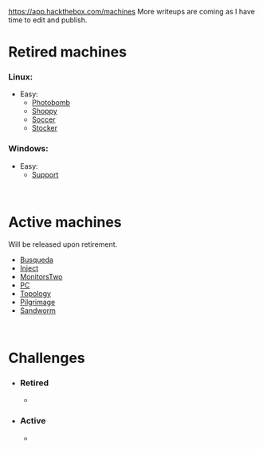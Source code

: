 https://app.hackthebox.com/machines
More writeups are coming as I have time to edit and publish.

# Retired machines

### Linux:
* Easy:
  * [Photobomb](https://github.com/Arcsin00/HTB-Walkthroughs/blob/main/Photobomb.md)
  * [Shoppy](https://github.com/Arcsin00/HTB-Walkthroughs/blob/main/Shoppy.md)
  * [Soccer](https://github.com/Arcsin00/HTB-Walkthroughs/blob/main/Soccer.md)
  * [Stocker](https://github.com/Arcsin00/HTB-Walkthroughs/blob/main/Stocker.md)
 
### Windows:
* Easy:
  * [Support](https://github.com/Arcsin00/HTB-Walkthroughs/blob/main/Support.md)


<br>

# Active machines
Will be released upon retirement.
  * [Busqueda](https://github.com/Arcsin00/HTB-Walkthroughs/blob/main/Busqueda.pdf)
  * [Inject](https://github.com/Arcsin00/HTB-Walkthroughs/blob/main/README.md)
  * [MonitorsTwo](https://github.com/Arcsin00/HTB-Walkthroughs/blob/main/README.md)
  * [PC](https://github.com/Arcsin00/HTB-Walkthroughs/blob/main/README.md)
  * [Topology](https://github.com/Arcsin00/HTB-Walkthroughs/blob/main/README.md)
  * [Pilgrimage](https://github.com/Arcsin00/HTB-Walkthroughs/blob/main/README.md)
  * [Sandworm](https://github.com/Arcsin00/HTB-Walkthroughs/blob/main/README.md)

<br>

# Challenges
* ### Retired
  *

* ### Active
  * 
